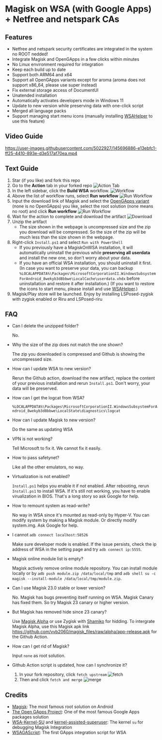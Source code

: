 # Magisk on WSA (with Google Apps) + Netfree and netspark CAs

## Features
- Netfree and netspark security certificates are integrated in the system no ROOT nedded!
- Integrate Magisk and OpenGApps in a few clicks within minutes
- No Linux environment required for integration
- Keep each build up to date
- Support both ARM64 and x64
- Support all OpenGApps variants except for aroma (aroma does not support x86_64, please use super instead)
- Fix external storage access of DocumentUI
- Unatended installation
- Automatically activates developers mode in Windows 11
- Update to new version while preserving data with one-click script
- Merged all language packs
- Support managing start menu icons (manually installing [WSAHelper](https://github.com/LSPosed/WSAHelper/releases/latest) to use this feature)

## Video Guide
https://user-images.githubusercontent.com/5022927/145696886-e13ebfc1-ff25-4410-893e-d3e517af70ea.mp4

## Text Guide

1. Star (if you like) and fork this repo
1. Go to the **Action** tab in your forked repo
    ![Action Tab](https://docs.github.com/assets/images/help/repository/actions-tab.png)
1. In the left sidebar, click the **Build WSA** workflow.
    ![Workflow](https://docs.github.com/assets/images/actions-select-workflow.png)
1. Above the list of workflow runs, select **Run workflow**
    ![Run Workflow](https://docs.github.com/assets/images/actions-workflow-dispatch.png)
1. Input the download link of Magisk and select the [OpenGApps variant](https://github.com/opengapps/opengapps/wiki#variants) (none is no OpenGApps) you like, select the root solution (none means no root) and click **Run workflow**
    ![Run Workflow](https://docs.github.com/assets/images/actions-manually-run-workflow.png)
1. Wait for the action to complete and download the artifact
    ![Download](https://docs.github.com/assets/images/help/repository/artifact-drop-down-updated.png)
1. Unzip the artifact
    - The size shown in the webpage is uncompressed size and the zip you download will be compressed. So the size of the zip will be much less than the size shown in the webpage.
1. Right-click `Install.ps1` and select `Run with PowerShell`
    - If you previously have a MagiskOnWSA installation, it will automatically uninstall the previous while **preserving all userdata** and install the new one, so don't worry about your data.
    - If you have an official WSA installation, you should uninstall it first. (In case you want to preserve your data, you can backup `%LOCALAPPDATA%\Packages\MicrosoftCorporationII.WindowsSubsystemForAndroid_8wekyb3d8bbwe\LocalCache\userdata.vhdx` before uninstallation and restore it after installation.) (If you want to restore the icons to start menu, please install and use [WSAHelper](https://github.com/LSPosed/WSAHelper/releases/latest).)
1. Magisk/Play store will be launched. Enjoy by installing LSPosed-zygisk with zygisk enabled or Riru and LSPosed-riru

## FAQ
- Can I delete the unzipped folder?

    No.
- Why the size of the zip does not match the one shown?

   The zip you downloaded is compressed and Github is showing the uncompressed size.
- How can I update WSA to new version?

    Rerun the Github action, download the new artifact, replace the content of your previous installation and rerun `Install.ps1`. Don't worry, your data will be preserved.
- How can I get the logcat from WSA?

    `%LOCALAPPDATA%\Packages\MicrosoftCorporationII.WindowsSubsystemForAndroid_8wekyb3d8bbwe\LocalState\diagnostics\logcat`
- How can I update Magisk to new version?

    Do the same as updating WSA
- VPN is not working?

    Tell Microsoft to fix it. We cannot fix it easily.
- How to pass safetynet?

    Like all the other emulators, no way.
- Virtualization is not enabled?

    `Install.ps1` helps you enable it if not enabled. After rebooting, rerun `Install.ps1` to install WSA. If it's still not working, you have to enable virualization in BIOS. That's a long story so ask Google for help.
- How to remount system as read-write?

    No way in WSA since it's mounted as read-only by Hyper-V. You can modify system by making a Magisk module. Or directly modify system.img. Ask Google for help.
- I cannot `adb connect localhost:58526`

    Make sure developer mode is enabled. If the issue persists, check the ip address of WSA in the setting page and try `adb connect ip:5555`.
- Magisk online module list is empty?

    Magisk actively remove online module repository. You can install module locally or by `adb push module.zip /data/local/tmp` and `adb shell su -c magisk --install-module /data/local/tmp/module.zip`.
- Can I use Magisk 23.0 stable or lower version?

    No. Magisk has bugs preventing itself running on WSA. Magisk Canary has fixed them. So try Magisk 23 canary or higher version.
- But Magisk has removed hide since 23 canary?

    Use [Magisk Alpha](https://t.me/magiskalpha) or use Zygisk with [Shamiko](https://t.me/c/1414270883/25744) for hidding. To intergrate Magisk Alpha, use this Magisk apk link https://github.com/vvb2060/magisk_files/raw/alpha/app-release.apk for the Github Action.
- How can I get rid of Magisk?

    Input `none` as root solution.
- Github Action script is updated, how can I synchronize it?

    1. In your fork repository, click `fetch upstream`
        ![fetch](https://docs.github.com/assets/cb-33284/images/help/repository/fetch-upstream-drop-down.png)
    1. Then and click `fetch and merge`
        ![merge](https://docs.github.com/assets/cb-128489/images/help/repository/fetch-and-merge-button.png)

## Credits
- [Magisk](https://github.com/topjohnwu/Magisk): The most famous root solution on Android
- [The Open GApps Project](https://opengapps.org): One of the most famous Google Apps packages solution
- [WSA-Kernel-SU](https://github.com/LSPosed/WSA-Kernel-SU) and [kernel-assisted-superuser](https://git.zx2c4.com/kernel-assisted-superuser/): The kernel `su` for debugging Magisk Integration
- [WSAGAScript](https://github.com/ADeltaX/WSAGAScript): The first GApps integration script for WSA
